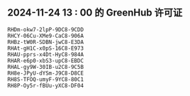 ## 2024-11-24 13 : 00 的 GreenHub 许可证
```
RHDm-okw7-2lpP-9DC8-9CDD
RHCY-06Cu-XMe9-CaC8-906A
RHBz-tW0R-SDBN-jwC8-E3DA
RHAt-gH1C-x0pS-16C8-E973
RHAU-pprs-x4Dt-HyC8-984A
RHAR-e6p0-xbS3-upC8-EBDC
RHAL-gy9W-30IB-u2C8-9C5B
RH8e-JPyU-dYSm-J9C8-D8CE
RH8S-TFOQ-umyF-9YC8-80C1
RH8P-Oy5r-fBUu-yXC8-DF04
```
